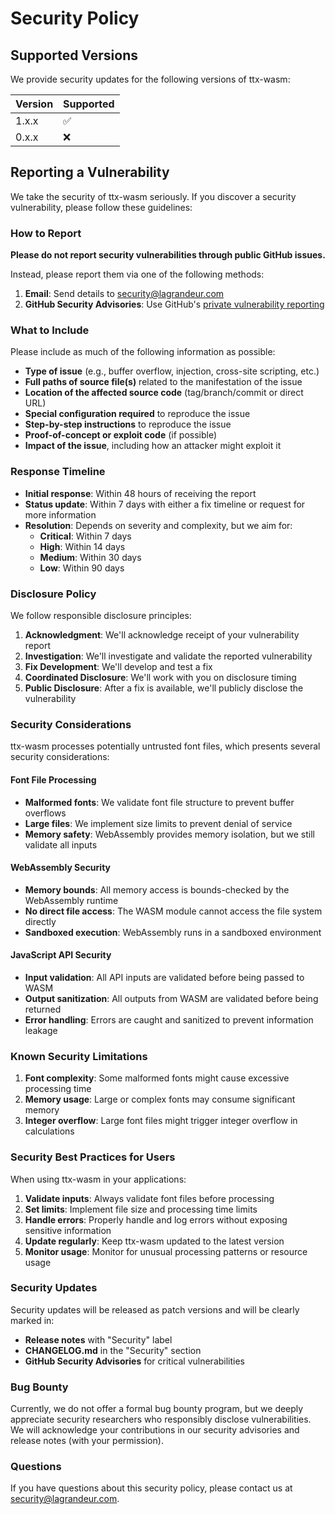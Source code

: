 # Security Policy

## Supported Versions

We provide security updates for the following versions of ttx-wasm:

| Version | Supported          |
| ------- | ------------------ |
| 1.x.x   | :white_check_mark: |
| 0.x.x   | :x:                |

## Reporting a Vulnerability

We take the security of ttx-wasm seriously. If you discover a security vulnerability, please follow these guidelines:

### How to Report

**Please do not report security vulnerabilities through public GitHub issues.**

Instead, please report them via one of the following methods:

1. **Email**: Send details to [security@lagrandeur.com](mailto:security@lagrandeur.com)
2. **GitHub Security Advisories**: Use GitHub's [private vulnerability reporting](https://github.com/mattlag/ttx-wasm/security/advisories/new)

### What to Include

Please include as much of the following information as possible:

- **Type of issue** (e.g., buffer overflow, injection, cross-site scripting, etc.)
- **Full paths of source file(s)** related to the manifestation of the issue
- **Location of the affected source code** (tag/branch/commit or direct URL)
- **Special configuration required** to reproduce the issue
- **Step-by-step instructions** to reproduce the issue
- **Proof-of-concept or exploit code** (if possible)
- **Impact of the issue**, including how an attacker might exploit it

### Response Timeline

- **Initial response**: Within 48 hours of receiving the report
- **Status update**: Within 7 days with either a fix timeline or request for more information
- **Resolution**: Depends on severity and complexity, but we aim for:
  - **Critical**: Within 7 days
  - **High**: Within 14 days  
  - **Medium**: Within 30 days
  - **Low**: Within 90 days

### Disclosure Policy

We follow responsible disclosure principles:

1. **Acknowledgment**: We'll acknowledge receipt of your vulnerability report
2. **Investigation**: We'll investigate and validate the reported vulnerability
3. **Fix Development**: We'll develop and test a fix
4. **Coordinated Disclosure**: We'll work with you on disclosure timing
5. **Public Disclosure**: After a fix is available, we'll publicly disclose the vulnerability

### Security Considerations

ttx-wasm processes potentially untrusted font files, which presents several security considerations:

#### Font File Processing
- **Malformed fonts**: We validate font file structure to prevent buffer overflows
- **Large files**: We implement size limits to prevent denial of service
- **Memory safety**: WebAssembly provides memory isolation, but we still validate all inputs

#### WebAssembly Security
- **Memory bounds**: All memory access is bounds-checked by the WebAssembly runtime
- **No direct file access**: The WASM module cannot access the file system directly
- **Sandboxed execution**: WebAssembly runs in a sandboxed environment

#### JavaScript API Security
- **Input validation**: All API inputs are validated before being passed to WASM
- **Output sanitization**: All outputs from WASM are validated before being returned
- **Error handling**: Errors are caught and sanitized to prevent information leakage

### Known Security Limitations

1. **Font complexity**: Some malformed fonts might cause excessive processing time
2. **Memory usage**: Large or complex fonts may consume significant memory
3. **Integer overflow**: Large font files might trigger integer overflow in calculations

### Security Best Practices for Users

When using ttx-wasm in your applications:

1. **Validate inputs**: Always validate font files before processing
2. **Set limits**: Implement file size and processing time limits
3. **Handle errors**: Properly handle and log errors without exposing sensitive information
4. **Update regularly**: Keep ttx-wasm updated to the latest version
5. **Monitor usage**: Monitor for unusual processing patterns or resource usage

### Security Updates

Security updates will be released as patch versions and will be clearly marked in:
- **Release notes** with "Security" label
- **CHANGELOG.md** in the "Security" section
- **GitHub Security Advisories** for critical vulnerabilities

### Bug Bounty

Currently, we do not offer a formal bug bounty program, but we deeply appreciate security researchers who responsibly disclose vulnerabilities. We will acknowledge your contributions in our security advisories and release notes (with your permission).

### Questions

If you have questions about this security policy, please contact us at [security@lagrandeur.com](mailto:security@lagrandeur.com).
